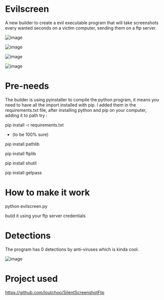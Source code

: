 # Evilscreen


A new builder to create a evil executable program that will take screenshots every wanted seconds on a victim computer, sending them on a ftp server.

![image](https://user-images.githubusercontent.com/63863060/162635818-77cee8e3-f815-4719-95c2-524e0e59a61e.png)


![image](https://user-images.githubusercontent.com/63863060/162635902-cff6d72d-3b1d-4c6a-b056-0ff4f9ebd39e.png)


![image](https://user-images.githubusercontent.com/63863060/162635860-a050bc67-be1a-4efc-86d6-49ed4b218d11.png)


![image](https://user-images.githubusercontent.com/63863060/162635850-6f0e822f-17fc-4211-8b53-ea6fce2e41bf.png)


# Pre-needs


The builder is using pyinstaller to compile the python program, it means you need to have all the import installed with pip.
I added them in the requirements.txt file, after installing python and pip on your computer, adding it to path try :


pip install -r requirements.txt


+ (to be 100% sure)

pip install pathlib

pip install ftplib

pip install shutil

pip install getpass


# How to make it work


python evilscreen.py

build it using your ftp server credentials


# Detections


The program has 0 detections by anti-viruses which is kinda cool.


![image](https://user-images.githubusercontent.com/63863060/162635835-fd4251e9-3590-4494-8632-2240900b5833.png)



# Project used


https://github.com/loutchoo/SilentScreenshotFtp
